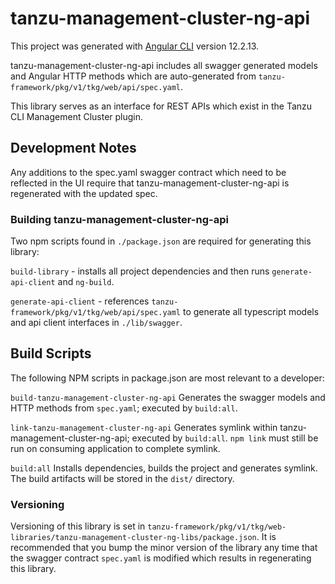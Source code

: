 # tanzu-management-cluster-ng-api

This project was generated with [Angular CLI](https://github.com/angular/angular-cli) version 12.2.13.

tanzu-management-cluster-ng-api includes all swagger generated models and Angular HTTP methods which are auto-generated from `tanzu-framework/pkg/v1/tkg/web/api/spec.yaml`.

This library serves as an interface for REST APIs which exist in the Tanzu CLI Management Cluster plugin. 

## Development Notes

Any additions to the spec.yaml swagger contract which need to be reflected in the UI require that tanzu-management-cluster-ng-api is regenerated with the updated spec.

### Building tanzu-management-cluster-ng-api

Two npm scripts found in `./package.json` are required for generating this library:

`build-library` - installs all project dependencies and then runs `generate-api-client` and `ng-build`.

`generate-api-client` - references `tanzu-framework/pkg/v1/tkg/web/api/spec.yaml` to generate all typescript models 
and api client interfaces in `./lib/swagger`.

## Build Scripts

The following NPM scripts in package.json are most relevant to a developer:

`build-tanzu-management-cluster-ng-api` Generates the swagger models and HTTP methods from `spec.yaml`; executed by `build:all`.

`link-tanzu-management-cluster-ng-api` Generates symlink within tanzu-management-cluster-ng-api; executed by `build:all`. `npm link` must still be run on
consuming application to complete symlink.

`build:all` Installs dependencies, builds the project and generates symlink. The build artifacts will be stored in the `dist/` directory.

### Versioning

Versioning of this library is set in `tanzu-framework/pkg/v1/tkg/web-libraries/tanzu-management-cluster-ng-libs/package.json`.
It is recommended that you bump the minor version of the library any time that the swagger contract `spec.yaml` is modified which
results in regenerating this library.
